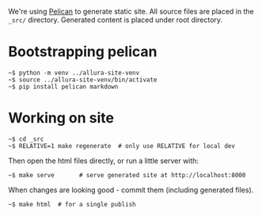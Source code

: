 We're using [Pelican][1] to generate static site.
All source files are placed in the `_src/` directory.
Generated content is placed under root directory.

# Bootstrapping pelican

    ~$ python -m venv ../allura-site-venv
    ~$ source ../allura-site-venv/bin/activate
    ~$ pip install pelican markdown

# Working on site

    ~$ cd _src
    ~$ RELATIVE=1 make regenerate  # only use RELATIVE for local dev

Then open the html files directly, or run a little server with:

    ~$ make serve       # serve generated site at http://localhost:8000

When changes are looking good - commit them (including generated files).

    ~$ make html  # for a single publish 

[1]: http://blog.getpelican.com/
